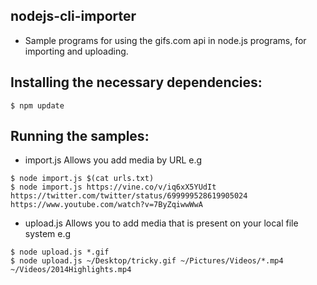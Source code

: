 ## nodejs-cli-importer

- Sample programs for using the gifs.com api in node.js programs, for importing and uploading.

## Installing the necessary dependencies:
```shell
$ npm update
```

## Running the samples:
+ import.js
Allows you add media by URL e.g

```shell
$ node import.js $(cat urls.txt)
$ node import.js https://vine.co/v/iq6xX5YUdIt https://twitter.com/twitter/status/699999528619905024 https://www.youtube.com/watch?v=7ByZqiwwWwA
```

+ upload.js
Allows you to add media that is present on your local file system e.g

```shell
$ node upload.js *.gif
$ node upload.js ~/Desktop/tricky.gif ~/Pictures/Videos/*.mp4 ~/Videos/2014Highlights.mp4
```

